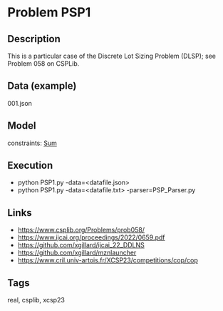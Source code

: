# Problem PSP1
## Description
This is a particular case of the Discrete Lot Sizing Problem (DLSP); see Problem 058 on CSPLib.

## Data (example)
  001.json

## Model
  constraints: [Sum](http://pycsp.org/documentation/constraints/Sum)

## Execution
  - python PSP1.py -data=<datafile.json>
  - python PSP1.py -data=<datafile.txt> -parser=PSP_Parser.py

## Links
  - https://www.csplib.org/Problems/prob058/
  - https://www.ijcai.org/proceedings/2022/0659.pdf
  - https://github.com/xgillard/ijcai_22_DDLNS
  - https://github.com/xgillard/mznlauncher
  - https://www.cril.univ-artois.fr/XCSP23/competitions/cop/cop

## Tags
  real, csplib, xcsp23

